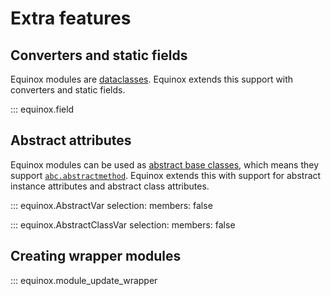 # Extra features

## Converters and static fields

Equinox modules are [dataclasses](https://docs.python.org/3/library/dataclasses.html). Equinox extends this support with converters and static fields.

::: equinox.field

## Abstract attributes

Equinox modules can be used as [abstract base classes](https://docs.python.org/3/library/abc.html), which means they support [`abc.abstractmethod`](https://docs.python.org/3/library/abc.html#abc.abstractmethod). Equinox extends this with support for abstract instance attributes and abstract class attributes.

::: equinox.AbstractVar
    selection:
        members: false

::: equinox.AbstractClassVar
    selection:
        members: false

## Creating wrapper modules

::: equinox.module_update_wrapper
